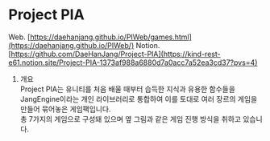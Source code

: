 # Project PIA

Web. [https://daehanjang.github.io/PIWeb/games.html](https://daehanjang.github.io/PIWeb/)
Notion. [https://github.com/DaeHanJang/Project-PIA](https://kind-rest-e61.notion.site/Project-PIA-1373af988a6880d7a0acc7a52ea3cd37?pvs=4)
1. 개요</br>
Project PIA는 유니티를 처음 배울 때부터 습득한 지식과 유용한 함수들을 JangEngine이라는 개인 라이브러리로 통합하여 이를 토대로 여러 장르의 게임을 만들어 묶어놓은 게임팩입니다.</br>
총 7가지의 게임으로 구성돼 있으며 옆 그림과 같은 게임 진행 방식을 취하고 있습니다.</br>
